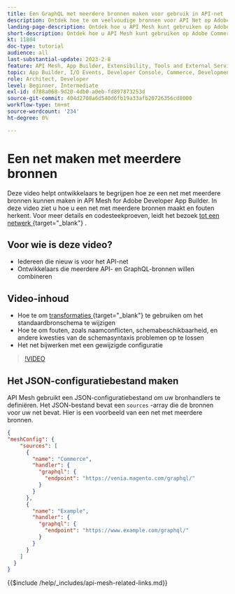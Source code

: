 ```yaml
---
title: Een GraphQL met meerdere bronnen maken voor gebruik in API-net
description: Ontdek hoe te om veelvoudige bronnen voor API Net op Adobe Commerce en  [!DNL Adobe App Builder] te gebruiken. Meer informatie over enkele algemene fouten en hoe u deze kunt oplossen.
landing-page-description: Ontdek hoe u API Mesh kunt gebruiken op Adobe Commerce en  [!DNL Adobe App Builder] . Leer hoe u een net maakt met meerdere bronnen en hoe u enkele algemene fouten oplost.
short-description: Ontdek hoe u API Mesh kunt gebruiken op Adobe Commerce en  [!DNL Adobe App Builder] . Leer hoe u een net maakt met meerdere bronnen en hoe u enkele algemene fouten oplost.
kt: 11804
doc-type: tutorial
audience: all
last-substantial-update: 2023-2-8
feature: API Mesh, App Builder, Extensibility, Tools and External Services, Backend Development
topic: App Builder, I/O Events, Developer Console, Commerce, Development, Integrations
role: Architect, Developer
level: Beginner, Intermediate
exl-id: d788a068-9d20-4db0-a0eb-fd897873253d
source-git-commit: 404d2708a6d540d6fb19a33afb20726356cd8000
workflow-type: tm+mt
source-wordcount: '234'
ht-degree: 0%

---
```


# Een net maken met meerdere bronnen

Deze video helpt ontwikkelaars te begrijpen hoe ze een net met meerdere bronnen kunnen maken in API Mesh for Adobe Developer App Builder. In deze video ziet u hoe u een net met meerdere bronnen maakt en fouten herkent. Voor meer details en codesteekproeven, leidt het bezoek [ tot een netwerk ](https://developer.adobe.com/graphql-mesh-gateway/gateway/create-mesh/#create-a-mesh-1){target="_blank"} .

## Voor wie is deze video?

* Iedereen die nieuw is voor het API-net
* Ontwikkelaars die meerdere API- en GraphQL-bronnen willen combineren

## Video-inhoud

* Hoe te om [ transformaties ](https://developer.adobe.com/graphql-mesh-gateway/gateway/transforms/){target="_blank"}  te gebruiken om het standaardbronschema te wijzigen
* Hoe te om fouten, zoals naamconflicten, schemabeschikbaarheid, en andere kwesties van de schemasyntaxis problemen op te lossen
* Het net bijwerken met een gewijzigde configuratie

>[!VIDEO](https://video.tv.adobe.com/v/3414125?quality=12&learn=on)

## Het JSON-configuratiebestand maken

API Mesh gebruikt een JSON-configuratiebestand om uw bronhandlers te definiëren. Het JSON-bestand bevat een `sources` -array die de bronnen voor uw net bevat. Hier is een voorbeeld van een net met meerdere bronnen.

```json
{
"meshConfig": {
    "sources": [
      {
        "name": "Commerce",
        "handler": {
          "graphql": {
            "endpoint": "https://venia.magento.com/graphql/"
          }
        }
      },
      {
        "name": "Example",
        "handler": {
          "graphql": {
            "endpoint": "https://www.example.com/graphql/"
          }
        }
      }
    ]
  }
}
```

{{$include /help/_includes/api-mesh-related-links.md}}
